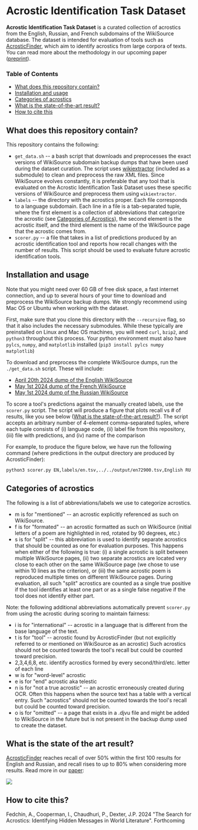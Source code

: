 # Acrostic Identification Task Dataset

**Acrostic Identification Task Dataset** is a curated collection of acrostics from the English, Russian, and French subdomains of the WikiSource database.
The dataset is intended for evaluation of tools such as [AcrosticFinder](https://github.com/acrostics/acrostic-finder), which aim to identify acrostics from large corpora of texts.
You can read more about the methodology in our upcoming paper ([preprint]()).

### Table of Contents

- [What does this repository contain?](#what-does-this-repository-contain)
- [Installation and usage](#installation-and-usage)
- [Categories of acrostics](#categories-of-acrostics)
- [What is the state-of-the-art result?](#what-is-the-state-of-the-art-result)
- [How to cite this](#how-to-cite-this)

## What does this repository contain?

This repository contains the following:
- `get_data.sh` -- a bash script that downloads and preprocesses the exact versions of WikiSource subdomain backup dumps that have been used during the dataset curation.
The script uses [wikiextractor](https://github.com/acrostics/wikiextractor) (included as a submodule) to clean and preprocess the raw XML files.
Since WikiSource evolves constantly, it is preferable that any tool that is evaluated on the Acrostic Identification Task Dataset uses these specific versions of WikiSource and preprocess them using `wikiextractor`.
- `labels` -- the directory with the acrostics proper.
Each file corresponds to a language subdomain.
Each line in a file is a tab-separated tuple, where the first element
is a collection of abbreviations that categorize the acrostic (see [Categories of Acrostics](#categories-of-acrostics)), the second element is the acrostic itself, 
and the third element is the name of the WikiSource page that the acrostic comes from.
- `scorer.py` -- a file that takes in a list of predictions produced by an acrostic identification tool and reports how recall changes with the number of results.
This script should be used to evaluate future acrostic identification tools.

## Installation and usage

Note that you might need over 60 GB of free disk space, a fast internet connection, and up to several hours of your time to download and preprocess the WikiSource backup dumps.
We strongly recommend using Mac OS or Ubuntu when working with the dataset.

First, make sure that you clone this directory with the `--recursive` flag, so that it also includes the necessary submodules.
While these typically are preinstalled on Linux and Mac OS machines, you will need `curl`, `bzip2`, and `python3` throughout this process.
Your python environment must also have `pylcs`, `numpy`, and `matplotlib` installed (`pip3 install pylcs numpy matplotlib`)

To download and preprocess the complete WikiSource dumps, run the `./get_data.sh` script.
These will include:
- [April 20th 2024 dump of the English WikiSource](https://dumps.wikimedia.org/enwikisource/20240420/enwikisource-20240420-pages-meta-current.xml.bz2)
- [May 1st 2024 dump of the French WikiSource](https://dumps.wikimedia.org/frwikisource/20240501/frwikisource-20240501-pages-meta-current.xml.bz2)
- [May 1st 2024 dump of the Russian WikiSource](https://dumps.wikimedia.org/ruwikisource/20240501/ruwikisource-20240501-pages-meta-current.xml.bz2)

To score a tool's predictions against the manually created labels, use the `scorer.py` script.
The script will produce a figure that plots recall vs # of results, like you see below ([What is the state-of-the-art result?](#what-is-the-state-of-the-art-result)).
The script accepts an arbitrary number of 4-element comma-separated tuples, where each tuple consists of 
(i) language code, (ii) label file from this repository, (iii) file with predictions, and (iv) name of the comparison

For example, to produce the figure below, we have run the following command (where predictions in the output directory are produced by AcrosticFinder):

```bash
python3 scorer.py EN,labels/en.tsv,../../output/en72900.tsv,English RU,labels/ru.tsv,../../output/ru72900.tsv,Russian FR,labels/fr.tsv,../../output/fr72900.tsv,French
```

## Categories of acrostics

The following is a list of abbreviations/labels we use to categorize acrostics.

- m is for "mentioned" -- an acrostic explicitly referenced as such on WikiSource.
- f is for "formated" -- an acrostic formatted as such on WikiSource (initial letters of a poem are highlighted in red, rotated by 90 degrees, etc.) 
- s is for "split" -- this abbreviation is used to identify separate acrostics that should be counted as one for evaluation purposes.
This happens when either of the following is true:
(i) a single acrostic is split between multiple WikiSource pages,
(ii) two separate acrostics are located very close to each other on the same WikiSource page (we chose to use within 10 lines as the criterion), or
(iii) the same acrostic poem is reproduced multiple times on different WikiSource pages. 
During evaluation, all such "split" acrostics are counted as a single true positive if the tool identifies at least one part or as a single false negative if the tool does not identify either part.

Note: the following additional abbreviations automatically prevent `scorer.py` from using the acrostic during scoring to maintain fairness:
- i is for "international" -- acrostic in a language that is different from the base language of the text. 
- t is for "tool" -- acrostic found by AcrosticFinder (but not explicitly referred to or mentioned on WikiSource as an acrostic)
Such acrostics should not be counted towards the tool's recall but could be counted toward precision.
- 2,3,4,6,8, etc. identify acrostics formed by every second/third/etc. letter of each line
- w is for "word-level" acrostic
- e is for "end" acrostic aka telestic
- n is for "not a true acrostic" -- an acrostic erroneously created during OCR.
Often this happens when the source text has a table with a vertical entry.
Such "acrostics" should not be counted towards the tool's recall but could be counted toward precision.
- o is for "omitted" -- a page that exists in a .djvu file and might be added to WikiSource in the future but is not present in the backup dump used to create the dataset.

## What is the state of the art result?

[AcrosticFinder](https://github.com/acrostics/acrostic-finder) reaches recall of over 50% within the first 100 results for English and Russian, and recall rises to up to 80% when considering more results.
Read more in our [paper]():

![](RecallFigure.png)

## How to cite this?

Fedchin, A., Cooperman, I., Chaudhuri, P., Dexter, J.P. 2024 "The Search for Acrostics: Identifying Hidden Messages in World Literature". Forthcoming